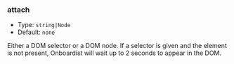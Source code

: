 ### attach

* Type: `string|Node`
* Default: `none`

Either a DOM selector or a DOM node. If a selector is given and the element is not present, Onboardist will wait up to 2 seconds to appear in the DOM.